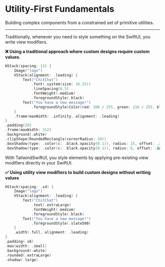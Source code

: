 #  Utility-First Fundamentals

Building complex components from a constrained set of primitive utilities.

---

Traditionally, whenever you need to style something on the SwiftUI, you write view modifiers.

**❌ Using a traditional approach where custom designs require custom values.**

```swift
HStack(spacing: 13) {
    Image("logo")
    VStack(alignment: .leading) {
        Text("ChitChat")
            .font(.system(size: 16.25))
            .lineSpacing(6.5)
            .fontWeight(.medium)
            .foregroundStyle(.black)
        Text("You have a new message!")
            .foregroundStyle(Color(red: 100 / 255, green: 116 / 255, blue: 139 / 255, opacity: 1))
    }
    .frame(maxWidth: .infinity, alignment: .leading)
}
.padding(20)
.frame(maxWidth: 312)
.background(.white)
.clipShape(RoundedRectangle(cornerRadius: 10))
.boxShadow(type: .color(c: .black.opacity(0.1)), radius: 15, offset: .init(x: 0, y: 10), spread: .init(width: -3, height: -3))
.boxShadow(type: .color(c: .black.opacity(0.1)), radius: 6, offset: .init(x: 0, y: 4), spread: .init(width: -4, height: -4))
```

With TailwindSwiftUI, you style elements by applying pre-existing view modifiers directly in your SwiftUI.

**✅ Using utility view modifiers to build custom designs without writing values**

```swift
HStack(spacing: .s4) {
    Image("logo")
    VStack(alignment: .leading) {
        Text("ChitChat")
            .text(.extraLarge)
            .fontWeight(.medium)
            .foregroundStyle(.black)
        Text("You have a new message!")
            .foregroundStyle(.slate500)
    }
    .width(.full, alignment: .leading)
}
.padding(.s6)
.max(width: .small)
.background(.white)
.rounded(.extraLarge)
.shadow(.large)
```
